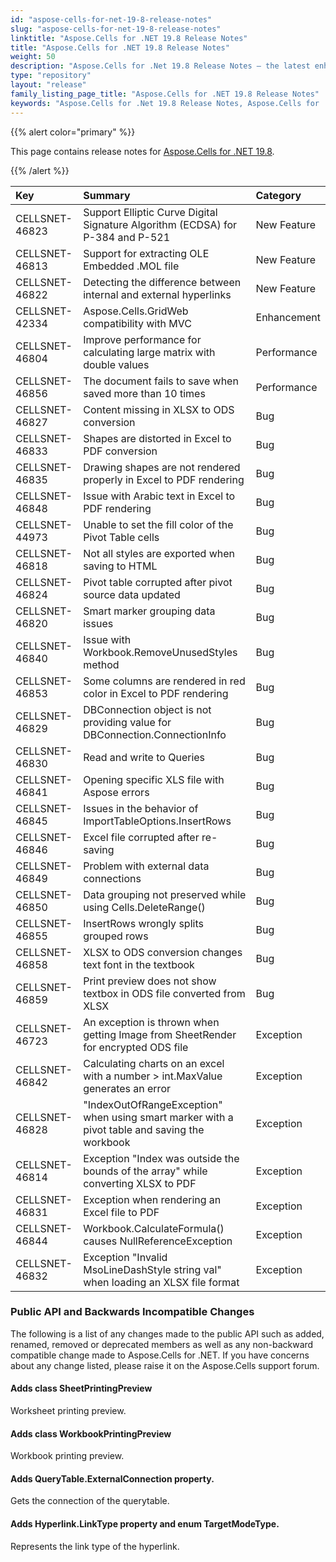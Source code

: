 ```yaml
---
id: "aspose-cells-for-net-19-8-release-notes"
slug: "aspose-cells-for-net-19-8-release-notes"
linktitle: "Aspose.Cells for .NET 19.8 Release Notes"
title: "Aspose.Cells for .NET 19.8 Release Notes"
weight: 50
description: "Aspose.Cells for .Net 19.8 Release Notes – the latest enhancements, new features, and fixes."
type: "repository"
layout: "release"
family_listing_page_title: "Aspose.Cells for .NET 19.8 Release Notes"
keywords: "Aspose.Cells for .Net 19.8 Release Notes, Aspose.Cells for .Net 19.8 updates and fixes"
---
```


{{% alert color="primary" %}} 

This page contains release notes for [Aspose.Cells for .NET 19.8](https://www.nuget.org/packages/Aspose.Cells/19.8.0).

{{% /alert %}} 

|**Key**|**Summary**|**Category**|
| :- | :- | :- |
|CELLSNET-46823|Support Elliptic Curve Digital Signature Algorithm (ECDSA) for P-384 and P-521|New Feature|
|CELLSNET-46813|Support for extracting OLE Embedded .MOL file|New Feature|
|CELLSNET-46822|Detecting the difference between internal and external hyperlinks|New Feature|
|CELLSNET-42334|Aspose.Cells.GridWeb compatibility with MVC|Enhancement|
|CELLSNET-46804|Improve performance for calculating large matrix with double values|Performance|
|CELLSNET-46856|The document fails to save when saved more than 10 times|Performance|
|CELLSNET-46827|Content missing in XLSX to ODS conversion|Bug|
|CELLSNET-46833|Shapes are distorted in Excel to PDF conversion|Bug|
|CELLSNET-46835|Drawing shapes are not rendered properly in Excel to PDF rendering|Bug|
|CELLSNET-46848|Issue with Arabic text in Excel to PDF rendering|Bug|
|CELLSNET-44973|Unable to set the fill color of the Pivot Table cells|Bug|
|CELLSNET-46818|Not all styles are exported when saving to HTML|Bug|
|CELLSNET-46824|Pivot table corrupted after pivot source data updated|Bug|
|CELLSNET-46820|Smart marker grouping data issues|Bug|
|CELLSNET-46840|Issue with Workbook.RemoveUnusedStyles method|Bug|
|CELLSNET-46853|Some columns are rendered in red color in Excel to PDF rendering|Bug|
|CELLSNET-46829|DBConnection object is not providing value for DBConnection.ConnectionInfo|Bug|
|CELLSNET-46830|Read and write to Queries|Bug|
|CELLSNET-46841|Opening specific XLS file with Aspose errors|Bug|
|CELLSNET-46845|Issues in the behavior of ImportTableOptions.InsertRows|Bug|
|CELLSNET-46846|Excel file corrupted after re-saving|Bug|
|CELLSNET-46849|Problem with external data connections|Bug|
|CELLSNET-46850|Data grouping not preserved while using Cells.DeleteRange()|Bug|
|CELLSNET-46855|InsertRows wrongly splits grouped rows|Bug|
|CELLSNET-46858|XLSX to ODS conversion changes text font in the textbook|Bug|
|CELLSNET-46859|Print preview does not show textbox in ODS file converted from XLSX|Bug|
|CELLSNET-46723|An exception is thrown when getting Image from SheetRender for encrypted ODS file|Exception|
|CELLSNET-46842|Calculating charts on an excel with a number > int.MaxValue generates an error|Exception|
|CELLSNET-46828|"IndexOutOfRangeException" when using smart marker with a pivot table and saving the workbook|Exception|
|CELLSNET-46814|Exception "Index was outside the bounds of the array" while converting XLSX to PDF|Exception|
|CELLSNET-46831|Exception when rendering an Excel file to PDF|Exception|
|CELLSNET-46844|Workbook.CalculateFormula() causes NullReferenceException|Exception|
|CELLSNET-46832|Exception "Invalid MsoLineDashStyle string val" when loading an XLSX file format|Exception|
### **Public API and Backwards Incompatible Changes**
The following is a list of any changes made to the public API such as added, renamed, removed or deprecated members as well as any non-backward compatible change made to Aspose.Cells for .NET. If you have concerns about any change listed, please raise it on the Aspose.Cells support forum.
#### **Adds class SheetPrintingPreview**
Worksheet printing preview.
#### **Adds class WorkbookPrintingPreview**
Workbook printing preview.
#### **Adds QueryTable.ExternalConnection property.**
Gets the connection of the querytable.
#### **Adds Hyperlink.LinkType property and enum TargetModeType.**
Represents the link type of the hyperlink.
